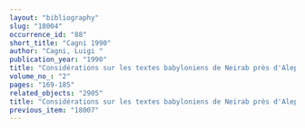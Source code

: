 ```yaml
---
layout: "bibliography"
slug: "18004"
occurrence_id: "88"
short_title: "Cagni 1990"
author: "Cagni, Luigi "
publication_year: "1990"
title: "Considérations sur les textes babyloniens de Neirab près d'Alep"
volume_no_: "2"
pages: "169-185"
related_objects: "2905"
title: "Considérations sur les textes babyloniens de Neirab près d'Alep"
previous_item: "18007"
---
```

